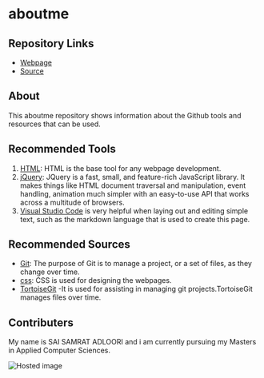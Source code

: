 # aboutme

## Repository Links
- [Webpage](https://github.com/SAISAMRATADLOORI/aboutme/blob/master/README.md)
- [Source](https://saisamratadloori.github.io/aboutme/)

## About
This aboutme repository shows information about the Github tools and resources that can be used.

## Recommended Tools
1. [HTML](https://www.w3schools.com/html/ "w3school HTML Tutorial"): HTML is the base tool for any webpage development.
1. [jQuery](https://jquery.com/): JQuery is a fast, small, and feature-rich JavaScript library. It makes things like HTML document traversal and manipulation, event handling, animation much simpler with an easy-to-use API that works across a multitude of browsers.
1. [Visual Studio Code](https://code.visualstudio.com/download) is very helpful when laying out and editing simple text, such as the markdown language that is used to create this page.

## Recommended Sources
- [Git](https://git-scm.com/ "Git - homepage"): The purpose of Git is to manage a project, or a set of files, as they change over time.
- [css](https://www.w3schools.com/css/): CSS is used for designing the webpages.
- [TortoiseGit](https://tortoisegit.org/ "https://tortoisegit.org/") -It is used for assisting in managing git projects.TortoiseGit manages files over time.

## Contributers
My name is SAI SAMRAT ADLOORI and i am currently pursuing my Masters in Applied Computer Sciences.

![Hosted image](https://static.toiimg.com/photo/msid-60829850/60829850.jpg?112757)

